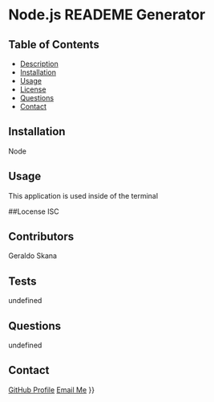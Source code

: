# Node.js READEME Generator


## Table of Contents

- [Description](#description)
- [Installation](#installation)
- [Usage](#usage)
- [License](#license)
- [Questions](#questions)
- [Contact](#contact)

## Installation

Node 

## Usage
This application is used inside of the terminal

##Locense
ISC

## Contributors
Geraldo Skana

## Tests
undefined

## Questions
undefined

## Contact
[GitHub Profile]({https://github.com/garysk94)
[Email Me](garysk94@gmail.com)
}}